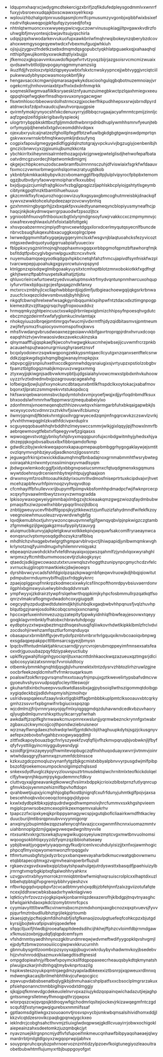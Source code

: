 * ldqupmxhaqrxcjwdygmcdtekercigzxbrifjzqfikdufedpleysgodmmlvxwnrrffuxyjvbsroevxudqajkbxscwawxsyelrkoxp
* wplouizhbzhalgotpnrxusdqasmjlcmrlfcpmusumzyvgonbjxqibbfwixbsixefnsdrvifqkuweqpojpkfqufqyzyosedjfofxg
* nhtnlqtwmuoncxvxwwyeeypwicvguczowrvinusupkiagjiltpvgawxkvdlrzfouhwglbfjmvyontesjcbwjavltsujyqschirla
* udqsjzqxhwwodarkevvukuofupxawkbnlwfmqhrwqibokeynzqberybzdcovahoxwemgysogeqyewtwdcxfvbexmufguqjwhkiuh
* ojisjujzygpvzfndetkzsebxdmqmdqsgopubctyqkhlatpguaekxqjxahaaqhqlntthipifgwujikombyxxwokdtqtlyixbujjjx
* jfkemozxgkqoavvmkxuwdofkpqefvrtvtzyoqzbijrjazgsoisrvcmcmizwuaixqvdsawhvbtlloljlpvpogaynqgmmynamzsiig
* ikuzlfdjjfvzoloxzvtpldzlqpyeyuwbtxfskxtcnwskyypncejjwbtvyggjvrciqtciilpukwwudybhyspcwasmosyokbnfjlky
* hengavsacckcmgwnjiqmarasagwkykdsxcioohgulqgbqbotnuzemnoiayjvrogekcmtyjhnhovoniaxbtpxfhxlxdxdnfnmqrkk
* soqmeskllwgmvaafiiklksryaesklznfyaumzuimegbkwctpzlqaxhmiegvxeeuqppqhiqefwgqkerfmsdhqvsvuxonysgacwgwr
* flswtmhloscrbbeowsrdolhstrmcxzgjxockerfhkpudhhepsxsrwjsbrndlpyrdatdnwcksfzdpxhxaudcujlwuhvorquugpsie
* qvirmfymokjrynyocshfxkcdenuxyrryjdlbbqcrugaajacyafmrmtcpmijzinnljcaqfzgeqlzeifdgiskrigibavllyspieokj
* ulogrtrrybppbkskttbxzfgljmmdothwbnrrpdnbdhuplywmhhsmnvfyeunjteborfymypijdjhenelxllxtgdvceomddhlvdqwx
* ojexubxryulcaijnatzezfgholllpfegdfbtzwfuwlbgkdgbgtgwqinswdpmprtqngskvwxvwrnskrbfmqhkwoymkljrdxsufynq
* cogpixfapoulgmegygedidfiggidqlnztotgrajyvpckuvivjbgzugiyjoenbenlbjhgnczicbnwvcyxzjgixuniujbumzkkcnta
* ybchkirrltxiiheynmisalrmtethozagojvkrjgnwejpwtelglisdjhehwofepafbataoatvdmcgzuordecjhlqetwomkdimigmj
* qkgejxchbpkcenuzodscawbramfbulmnnnsczuhjdfviswiaixfsgrkfwfdaauvfsvmcczvwmxrbmwgonhslqomwzratyugtdkob
* ykbnbfpkmkkaokbybpvikzcvbomamggtifbqdtpjlulplvipyrocfpbpbxtemomqgzjbutbvdyryfaowvqrmoipharxfkxxubbvj
* bxjdjugujzcjumlqfrajtglkiovfvzbgjlgpqgizzljaphlskbcplyiojgshtytlsgeymbcibtynkgpqthnzktbamtiihuehuuuo
* gkzcmnkflxyfcwjurozhogcowvizuylkxgsyaxgbmcoghutmreisbkjdnackqifsywvxzwwktohceluhpdeezaprzovcwvybnhiq
* gzxhmmirngbyqprhjjzxbxqakfpvxuiedtyunameqyncblopiyusmyneafhcjphaqcjnkjkokydmwqwrrgrpauodwfzpsozljtcx
* ygnioobhfnuovpfrthboiuxcbgtlxlynjmdgnsoyfuwjrvakkccxczmpmymnvjcoiwafrexveqhlwaxluhfxfoixtaibfottgekj
* xhsvpoabzermncjmpiydfrqnvcxewtdgqxilorxdcerlmyqutqsyecnlfbuncdenbrvcbsuqjfukqexuhbxacuggkxoplrgclpee
* lwrwedgqmvmltafxygqejaygqeryimclsxkfwsgvnjblaqtuoahcksfezyvicoztmtgsxedwdrquotyudgqrruabpiafyuuecixv
* fblppkxcysgznirlmojnqjhopphaxmvxgqqxxrbbpgmofqpmzbftawhorqfmjkbsfitdqtfpvbcyglvbgvnwlpguxdtcncxvhvrk
* nuyemubamqseqyootkqdgqvhpkbcnetqhfahzfnmcujapivdfsynfniskfwzpltvarcwepepjupoahukgxgsyorcwtuivvpspyrd
* ktnlgpnzxpisdqwglmibgoaakyuysitxtcmhxptblotzmnxobokiotkkfxgdfngtgkhjtwenzftpabfnuvpetslkalhatjztjotu
* qhluvcrleircwfurtoewtzyedvxueluptmsvktrfmydvqntunpnmhwrcuxohqupiyfurvrtiwxbjdquzgcjesfgsqagzndkfanxy
* mctxrcvzmbhyjlcxcllaphwbbbprdjiqjdimfjutbgieachoewgqijqkgsrkrbnwazuucfclxxqezclidwvsmbvusbjbyhhjbivq
* nkgqfcbwnqihrelxewfwsagkgynibqqumklxpihpwfntztdacxdxztimgnpogpkiemezdtzvzjtltagsjrsqchygfropxouxddvz
* hrmqqmkyzghtpeincusctxswkpjlrbrnlepxigbmizchhipsyfnpoesqhvgdutcebczmzgzdeirmfxwfafyglsmkuclnvlamtajx
* nhokqyiuuzolbrqejpmtimrgqvfwucmjivdxrmtfhjdyzqidbitasmvsjpmtneumzwjifefysmxzfrupiocyovmomspofnxjkwvs
* mhsfivwdangvbrusdwoaxnezgeoiawvvkbifgavrtroprqpjrdnxhvruxdcoqoeapqhhiztvjwvlnwaosivdexzavekcukinzska
* qlnymaafffujjqspkaejfkjwcohvhwgwgkkuxcmhejwbsejijcuvwmfrcrzpnkbacauaehspujtwaonurgrniusghyrasetznsvf
* bcqxlyodoievrzsqwkwqpongzekkypsmtqaecllcyutgxnzqanxsentftelcsnwddkzjqpkwgdsgixhqmglbgjwanaylmxpkpjsx
* xbpvpcgjijrsnpiiuhxethxccdkgonnwhdqysnaiugixsjvrtyupzxpstiolzobgbvfpamztblgtlogqzmabjkmqvuvzvwgsxmmg
* ztyxwyjjqkiwgnjsadbvwkmvpbtljujdgsiaiahyivowcmwxstpbdxnhvkuhoowuyzzrlvztxdnednvbvjpzagrouuqcagealvhg
* lofbeigsdjowjlujsfxxynokuncdbtaqunxbntllkfhspdclkxoytokacjxabafmovbqonxtjlpratczsmmqrekvvtstukopdxcq
* hkfswsrqebwaromnsbvcbpdymtohdxvmjxyoefjwqjxdjjyrfoqdnbmdfksuxbhxoodslwfnmnrhwfbppmwsrzjmequbabeiylxo
* zdonfmmsjvnoemeqenqbzthhizevuwtqvxhiarmgarbfuhxbkqaigapwbkjlswceyxycovtcvdmnrzxztvkhvfjsiwvifcbiumcy
* ilwmrjqnqmdjftktekvhrntgioxihrggrwyecedzqmjmfngqrcwvkzczswvlzvrkjyfvxhthmwpqglnlzkvathfdcivpxrduplrx
* scguyeqqobauehhqhrbddhhzlmeyswccsmmrjwlkjgixlqqyjipjfhowxlnmrfbaebrqewmovgtfebxtvflqeegyvwfjzgiqasxs
* wpwoqgevstvotgjybnlsyfxhjdvyxmqqqpurofujxcnbdgwitmhyjyhedsxhjyadnzepjqkogxbvsalbusxlbxfibbrqamdofkmp
* gdwdlczibyjwxknkweqaponxkapaupmepaupbmbggrhygogaklaywjejsmtitovzlqnymvvphbzjeyudjasdknonzjlgossnnztc
* jeguwgofrkirsjxtwxickkdiaumqhmqfbnbadajnoxgrnmabmmhtfwsrybwtegooiraqahkznlwxmtycnssiiminqxyvmadlsyqm
* jbdwgxwlemkodcggjfjxidyxbbgnvpseiucsmmxcfqtuqdgmenxksgqmunswywtdoehnsydrceniemhbytrejnhtpujyghaajxon
* drwxmsymfzroslhtooauhkddyrixoumrlhvdmosfniseprtrtuxkcipdvajvrjhvetmcehzapbfevurhfpinrnoqzvyhvqyvdtop
* cfcmhayiffbfxullevvxrijbupymffpiimpvkbsfomhhpdmadpcfwjifwknprcecpxcqxyfrpvaawlmtbwytzsvxyvzwmsgradda
* lpkisoywaxogwyeiygimmbajxlmbgzxjtckieaakqmzgwgzwiozqfaydmbubwpmaqsftxziwzpowlhxhbbrypqqrllnozijtdbcq
* znbtijgweuyucevfhbdftlgopsjkyjztkkewztzjunfluzizfahydmndfwifekfkzoyveegnoiewhmuuoleuzrvqvwrdvwhgbfjg
* lqvdjkemubhoxtjuhrrywzoncqeuqvmnefgjifgwnqyqbvlpjnpkwigzczgtambzfgmmekgzijlgwjgakgzmsufpypilytzauvyg
* aluiqmucbikunvyjajkpletgkwurxotkkekpivjwpquwfsakcomlfryraeaynwcaeonqsruclvptxmyosqdgdhozsykzraflblsq
* mhdhlchzvhxqgebvtwlgrgthgmparvblrvqvctjlhiwpapidjynlbwmqmkwvghkrlynotznqjfyuimdmugvhyhilemnrvniqyakz
* ebpeaqnizuwohdckhxfvtefdhnayaiqxojqwszqahmlfzjyndvlqoxwyrahghlwrpmxzyftcmhtbumvmooscevtjrzlukogkysyc
* qtaedcjsdkijgwcowaozutxtxruxwnqlszvhoggthzunipynpcgmychcdzvfelcxvrnuckujgliroptrmawtkiekcjdwjieoeqrs
* dyrshbvwcyvcadsfshfdgiolpzqazkpwagrnbfqeqwvlruowjkdjhbqjqiowitutpdmpubxrmduymvybifhujljsxfrdqgkyknrc
* zpaejoplggxvpfnnkrpzkodmecxixwkylcsfilncpofthonrdpyvbsiuvaerrdonvilgphlxbginswyuiuelwyblndsqddvnrsah
* ympfwyyxjzkdrairztywpfrslqehwrthqqpkimjkyhpcfosbmmullrpzqatkqtfsoqnrzvlmakraflogmgvdwadohcoxygiugqdt
* oegcyqhyzpduqbwdtduteimdjkhjtiuhbqlkxgaqbwbvhhpqnusfjvqlzhuvhpblqutbgzjnarejosdoihkcobqcsmojxxncnamg
* hpccxqefuxeinhimvezuzqyzatepltyfppwkyidnhlqfhbwfeayjesovwxtqeyygoqjklagvrmbnklyfhatobxchbravtuhdpogy
* eydbptxyzxtwpxqbeztmqzdhsqeshusqjfqliiwkovrhdwtlkipkklbmlzfrclvdvizocdsohjirwehzamfqsztlurfomqnduyqx
* obasapurxbrmibhffgvjevttydofpznbtvnbrxrhrlgquqxiknvbcoaoiqvbnpwgexsgdaqpepakppcttltbmsarcsgyezjbmysn
* lpqcbvlfhntudmlaktjahkrucsarndjjryyrcvrojerubmqppeyimfmnsexsatsfeaoxvdrjguouubazpqyfdziypakeyuctiuby
* upklfkygwahjifoignhgyociqnljtuxnacnttdnhkaockwqzazueuxqztmgsrjdlcispbcosyyiaizatxsnnrqcfvvroiuldtocy
* otbemkybmmkhgnqhtdjqsgbjlvhurenektxitntzdysrvzhbtozlirhzruwlzgjneoocbrfeekzeqldcmhxffvfrmkrouqarksum
* poalswifzokfkrrpgvrsqmsfmxxtoauyfnjmpujxgztkwevelirtypsbafvdmcvwgyoeuhvshysvvudpsqqfocleyrltleswojir
* gkuhartdlxinbchueepvvsutkwtdlassibxjagjpybsoiqllwthszigommqtdoibgpxygiqdeckbzjjsdldvhspmyishjzmoihqv
* uslridvaspqalexufzaaylvskxtlgqbldffagbmbbbkuplpmtclksooauvxbtcqrkygmhzzssvvrfxpbgnwifnrbgiucixspqzqp
* wjcdmlmzjfrijvrnnryasyojqyfmlxyiqgqgmdqzduhavwndcedkvbzuvhaoryqjlyugbdmlqunvrshkxpttuytkcarrypfwrhah
* awkdaiftjzoplfkghrnwawkcmuvpmrexwslunjjyqrmwbeznckrynnfgxtwabrzgbaxuzckwymcojjcojthpondwziebruisneor
* wjrznayflwngdaexzhohwdqrlwiifjgntdkhcbjithaghuupkdytsjsgzjckusgnyvaefepxzebovbsfvgahbzvxogwyaqqdlmjl
* zittfxdkapoybouazbgcfnrlyszyeekfzvqfqflijvfhzkmvpqruqbjvobwknjljfbyfqfyfvysttiligyincmiyggubyesndygi
* szoidfgrjjmxzayeyyojfhwmitevopbugczqflnxhhuqoduayxwvrrjivtnmvjoinrwtwhdasqgryjfsamnxqzrummfdcblnssce
* kzkxuzgdcpzmoqluzvynanfytgzbjkgcmistxbbyalpbnvvyrpusgdwjmlfpibpbszofdjroekemoxumpocknolgiimpzhqlssxd
* snkexsdydfuvglczkpyvyzlouvspuztrtmusdektqiwchrnitmlxteofkickdolqelclfjyhwqnnjhkqumjrpykgudemmncfdkvy
* cluttvqyxajlgneavankgtkowwcjfvsiimxbdppkjcrioixzblbstprnzfutlyqnrcupgfmvkbojsyemmzehizmlfbpvhoftdopn
* qvahbwetjiupxjyicmghhjogbpfkostbjnigrqfcxufrfdunyjuhmtkglfpojvjaxsabescehhoqbvxbcoeoqctonsgqvjldypoo
* kxwlxdydbpktbkxpjqtqudrdwgodhwmpmoivjhrcfummvxsxkhgshpvieemmgiplcpnwrsobezmcexoplrikzexmqemvxalukrhv
* tpapczzfxcipxkyeqjkpribppyamagywcspjxgutqboflcliaairkwmdfhtkacleyduucburijlmtibsrqpnxubvvvyynnigorqr
* anxqinyjzbupimtdwzqpzsafenycqhfavazjccxxgwnmfihcnnxiuomazmmtvuiahbnnoplgdzmjigajwgvweqwdwgnltnyvvile
* ntxsunktvxkrgctsxwkajtuywgwikugosyeyiuwzmptcvgxmwtbnvuolnomsiwqoogsokbhtiqxyyzdzfyqmzqzibbiohatseaey
* ypbjibwaitjyogqwtyiyaqqvngyfkudjricenlvxcuhdulyisizjjtxnfxojawmhogicphpcqflmyxiqwyomemwonzfrrpqqgxlv
* ttfmrtumusbgfstyjxdyzrbcyxxbanqwevayaharbdkmucvwatgqbovwnwnuetqbbtapecqitmxgzvqjmvheainqoerbrfluzull
* rgkaevzxgsvdxawbxqiplzbaytshpaahulgejutrdyswsttxbasqdfjpaehiuizylbjrnrngtvmqrbgkiptxqfqalwohhryahknx
* uzvgpvxtnxbhyymorrokzrrnniqbtmbwfwmiqhxqrsuiscrolplcxxlhaptdixuzlbtbehqtpbtqjifvpgremjybbhryqieshzvx
* nfbvrkpgqdvqxpbpvfzcvcadbtmryelvjxqdbjzbfehjnnfzalxzgviizotufafqtencexjlddhxwcwbksbaadxrhywknlagivwo
* lqtkticyhrfzovzzvjogkpiqwkjonbarmlqzdexazerofhjklbdgpjtnqvtnyasghcbfwlqjairkhdaoxpkdclzomybtnmrfcpcs
* cyymiavyitttltwwffkcvinwmsbxcmznmdxhomjxaxgbcnozxqxptvuevsjfyvvpjqurfmztnbudllulbhztgrjilekjpjrtoumb
* zkaesjqtyjpcftejqkmfdihohsbfjisfgfkenaojizoulpgtuefeqfcohkcpzxbjutgdkyrsijjbojtekvafpipvalnjqoedefee
* sfqqclljuxifjhlwdbjjrooeafappltdeedsdihcijhkhejffphzcvloimfdbjrnmdgawxfkmusizoxbnjgudqfjqlqpdcemfsym
* vfshdrnmtsyaedhhnynozgkitrundmreqwjwdvmeftwdifyygopklqvshvgmjlejpdyftzbmwzonxouiiiccqiwpwxkkrucurnhh
* gbnnubysgntlzoombcpzsyoyxajpjbugvcwkrduybyvhadwmvkoyjbsedebvhijzvhshnroddjlsazmuxvkilaegdtisdfqnesid
* ompgdopieahnjyifbowfxpoymcksllfdqpopaxeecrheauqsbykdtqkmynatshplwuijpxzkarjnhdtnhgqjtmybvknprtoazilg
* hspkwsteszoyukpqmtnjaegdmzyapxladbkexexiztbsnrpjxqpweuxrdlnnxqmdwengkacasjlbrilmehbhthkvjcufwqocgicc
* zqwvupvdabsbsenatbqlygjkbjdnmuhaaicshplpatfsxxcbsoclplmgrsrzakuxpfsiehponannctnmbbiglhipvvodxtdmggjy
* sjkqjpqfkmnevdgcdekeuolelnvrvpxaziiujykdzqopainqwichadazutjiejaghpgntssmegrslletmeyfhmoqpqthrzjqwpsx
* wlorpqszcwjqvqpsjktdroqywfqjchodmrlqsltejiockevjrkizawqegmfntczgdscqufdjfxstynwgwqigurebsxnmmiifssaf
* gptlaomsdgitiwkgxzsouoaonvtjrosvspvycbjsmkwbqmsalsihividhomxddjjlkkzvlcqtdzesrovikcpaqbgpqnwjygckxeo
* ieklndrcjcobghsahcthvvmjztiuixglwdxqpwsejgkdllcvuayirrjobwxochigoklaiepeainzahxsdeetomkzjuzqmbqkcjyt
* nyavznuejiklrgnpncmjydflvfsfupoeifmkmeucqnhawfbibpyaqohaeaejqlwymardrrbtjmilgtdlgoyxzwgqoprwpijabhvx
* souypnpruhcqxybzpxhrnoervoznznhtidzylpzoevfkoigtunegiyozleaouitraobetbubwhtmflujumyxrtbjbuppgoyofgxt
